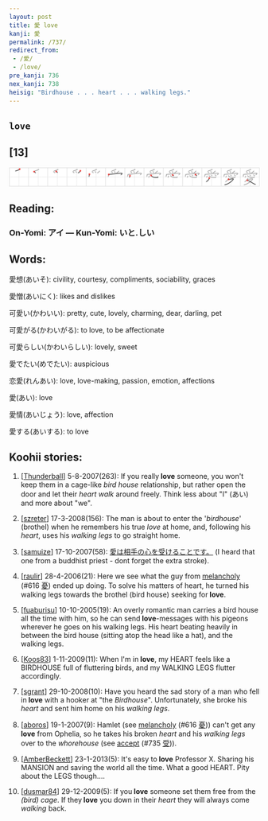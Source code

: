 ```yaml
---
layout: post
title: 愛 love
kanji: 愛
permalink: /737/
redirect_from:
 - /愛/
 - /love/
pre_kanji: 736
nex_kanji: 738
heisig: "Birdhouse . . . heart . . . walking legs."
---
```


## `love`

## [13]

<div class="stroke"><img src="../images/E6849B.png" /></div>

## Reading:

### On-Yomi: アイ &mdash; Kun-Yomi: いと.しい

## Words:

愛想(あいそ): civility, courtesy, compliments, sociability, graces

愛憎(あいにく): likes and dislikes

可愛い(かわいい): pretty, cute, lovely, charming, dear, darling, pet

可愛がる(かわいがる): to love, to be affectionate

可愛らしい(かわいらしい): lovely, sweet

愛でたい(めでたい): auspicious

恋愛(れんあい): love, love-making, passion, emotion, affections

愛(あい): love

愛情(あいじょう): love, affection

愛する(あいする): to love

## Koohii stories:

1) [<a href="http://kanji.koohii.com/profile/Thunderball">Thunderball</a>] 5-8-2007(263): If you really<strong> love</strong> someone, you won&#039;t keep them in a cage-like <em>bird house</em> relationship, but rather open the door and let their <em>heart</em> <em>walk</em> around freely. Think less about &quot;I&quot; (あい) and more about &quot;we&quot;. 

2) [<a href="http://kanji.koohii.com/profile/szreter">szreter</a>] 17-3-2008(156): The man is about to enter the &#039;<em>birdhouse</em>&#039; (brothel) when he remembers his true <em>love</em> at home, and, following his <em>heart</em>, uses his <em>walking legs</em> to go straight home. 

3) [<a href="http://kanji.koohii.com/profile/samuize">samuize</a>] 17-10-2007(58):   <a href="http://jisho.org/kanji/details/愛は相手の心を受けることです。">愛は相手の心を受けることです。</a>  (I heard that one from a buddhist priest - dont forget the extra stroke). 

4) [<a href="http://kanji.koohii.com/profile/raulir">raulir</a>] 28-4-2006(21): Here we see what the guy from <a href="../616">melancholy</a> <span class="index">(#616 <a href="http://jisho.org/kanji/details/憂">憂</a>)</span> ended up doing. To solve his matters of heart, he turned his walking legs towards the brothel (bird house) seeking for<strong> love</strong>. 

5) [<a href="http://kanji.koohii.com/profile/fuaburisu">fuaburisu</a>] 10-10-2005(19): An overly romantic man carries a bird house all the time with him, so he can send<strong> love</strong>-messages with his pigeons wherever he goes on his walking legs. His heart beating heavily in between the bird house (sitting atop the head like a hat), and the walking legs. 

6) [<a href="http://kanji.koohii.com/profile/Koos83">Koos83</a>] 1-11-2009(11): When I&#039;m in<strong> love</strong>, my HEART feels like a BIRDHOUSE full of fluttering birds, and my WALKING LEGS flutter accordingly. 

7) [<a href="http://kanji.koohii.com/profile/sgrant">sgrant</a>] 29-10-2008(10): Have you heard the sad story of a man who fell in<strong> love</strong> with a hooker at &quot;the <em>Birdhouse</em>&quot;. Unfortunately, she broke his <em>heart</em> and sent him home on his <em>walking legs</em>. 

8) [<a href="http://kanji.koohii.com/profile/aboros">aboros</a>] 19-1-2007(9): Hamlet (see <a href="../616">melancholy</a> <span class="index">(#616 <a href="http://jisho.org/kanji/details/憂">憂</a>)</span>) can&#039;t get any<strong> love</strong> from Ophelia, so he takes his broken <em>heart</em> and his <em>walking legs</em> over to the <em>whorehouse</em> (see <a href="../735">accept</a> <span class="index">(#735 <a href="http://jisho.org/kanji/details/受">受</a>)</span>). 

9) [<a href="http://kanji.koohii.com/profile/AmberBeckett">AmberBeckett</a>] 23-1-2013(5): It&#039;s easy to<strong> love</strong> Professor X. Sharing his MANSION and saving the world all the time. What a good HEART. Pity about the LEGS though.... 

10) [<a href="http://kanji.koohii.com/profile/dusmar84">dusmar84</a>] 29-12-2009(5): If you<strong> love</strong> someone set them free from the <em>(bird) cage</em>. If they<strong> love</strong> you down in their <em>heart</em> they will always come <em>walking</em> back. 
